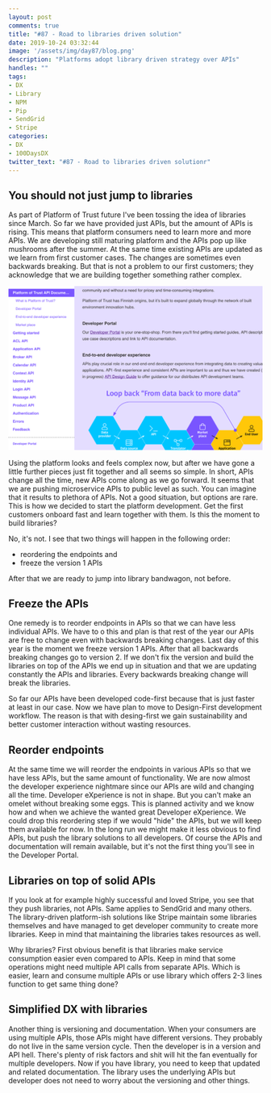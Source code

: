 ```yaml
---
layout: post
comments: true
title: "#87 - Road to libraries driven solution"
date: 2019-10-24 03:32:44
image: '/assets/img/day87/blog.png'
description: "Platforms adopt library driven strategy over APIs"
handles: "" 
tags:
- DX 
- Library
- NPM
- Pip
- SendGrid
- Stripe
categories:
- DX
- 100DaysDX
twitter_text: "#87 - Road to libraries driven solutionr"
---
```


## You should not just jump to libraries

As part of Platform of Trust future I've been tossing the idea of libraries since March. So far we have provided just APIs, but the amount of APIs is rising. This means that platform consumers need to learn more and more APIs. We are developing still maturing platform and the APIs pop up like mushrooms after the summer. At the same time existing APIs are updated as we learn from first customer cases. The changes are sometimes even backwards breaking. But that is not a problem to our first customers; they acknowledge that we are building together something rather complex. 

<img itemprop="image" src="/assets/img/day87/docs.png" alt="{{site.name}}">


Using the platform looks and feels complex now, but after we have gone a little further pieces just fit together and all seems so simple. In short, APIs change all the time, new APIs come along as we go forward. It seems that we are pushing microservice APIs to public level as such. You can imagine that it results to plethora of APIs. Not a good situation, but options are rare. This is how we decided to start the platform development. Get the first customers onboard fast and learn together with them. Is this the moment to build libraries? 

No, it's not. I see that two things will happen in the following order: 
- reordering the endpoints and
- freeze the version 1 APIs

After that we are ready to jump into library bandwagon, not before. 

## Freeze the APIs

One remedy is to reorder endpoints in APIs so that we can have less individual APIs. We have to o this and plan is that rest of the year our APIs are free to change even with backwards breaking changes. Last day of this year is the moment we freeze version 1 APIs. After that all backwards breaking changes go to version 2. If we don't fix the version and build the libraries on top of the APIs we end up in situation and that we are updating constantly the APIs and libraries. Every backwards breaking change will break the libraries. 

So far our APIs have been developed code-first because that is just faster at least in our case. Now we have plan to move to Design-First development workflow. The reason is that with desing-first we gain sustainability and better customer interaction without wasting resources.  

## Reorder endpoints

At the same time we will reorder the endpoints in various APIs so that we have less APIs, but the same amount of functionality. We are now almost the developer experience nightmare since our APIs are wild and changing all the time. Developer eXperience is not in shape. But you can't make an omelet without breaking some eggs. This is planned activity and we know how and when we achieve the wanted great Developer eXperience. We could drop this reordering step if we would "hide" the APIs, but we will keep them available for now. In the long run we might make it less obvious to find APIs, but push the library solutions to all developers. Of course the APIs and documentation will remain available, but it's not the first thing you'll see in the Developer Portal.  

## Libraries on top of solid APIs

If you look at for example highly successful and loved Stripe, you see that they push libraries, not APIs. Same applies to SendGrid and many others. The library-driven platform-ish solutions like Stripe maintain some libraries themselves and have managed to get developer community to create more libraries. Keep in mind that maintaining the libraries takes resources as well. 

Why libraries? First obvious benefit is that libraries make service consumption easier even compared to APIs. Keep in mind that some operations might need multiple API calls from separate APIs. Which is easier, learn and consume multiple APIs or use library which offers 2-3 lines function to get same thing done? 

## Simplified DX with libraries

Another thing is versioning and documentation. When your consumers are using multiple APIs, those APIs might have different versions. They probably do not live in the same version cycle. Then the developer is in a version and API hell. There's plenty of risk factors and shit will hit the fan eventually for multiple developers. Now if you have library, you need to keep that updated and related documentation. The library uses the underlying APIs but developer does not need to worry about the versioning and other things. 